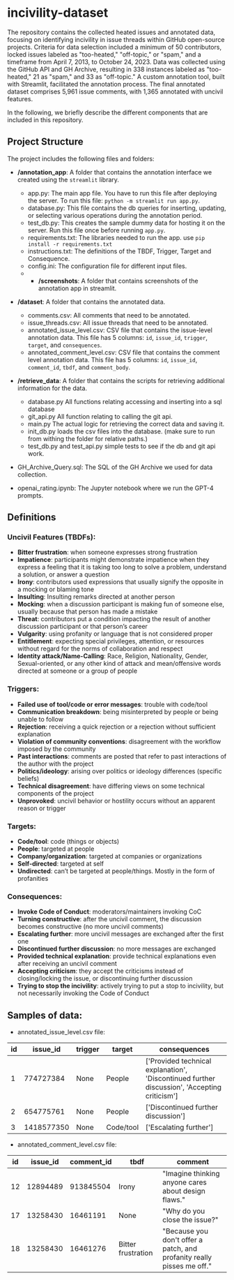 # incivility-dataset

The repository contains the collected heated issues and annotated data, focusing on identifying incivility in issue threads within GitHub open-source projects. Criteria for data selection included a minimum of 50 contributors, locked issues labeled as "too-heated," "off-topic," or "spam," and a timeframe from April 7, 2013, to October 24, 2023. Data was collected using the GitHub API and GH Archive, resulting in 338 instances labeled as "too-heated," 21 as "spam," and 33 as "off-topic." A custom annotation tool, built with Streamlit, facilitated the annotation process. The final annotated dataset comprises 5,961 issue comments, with 1,365 annotated with uncivil features. 

In the following, we briefly describe the different components that are included in this repository.

## Project Structure

The project includes the following files and folders:

- __/annotation_app__: A folder that contains the annotation interface we created using the `streamlit` library.
    - app.py: The main app file. You have to run this file after deploying the server. To run this file: `python -m streamlit run app.py`.
    - database.py: This file contains the db queries for inserting, updating, or selecting various operations during the annotation period.
    - test_db.py: This creates the sample dummy data for hosting it on the server. Run this file once before running `app.py`. 
    - requirements.txt: The libraries needed to run the app. use `pip install -r requirements.txt`
    - instructions.txt: The definitions of the TBDF, Trigger, Target and Consequence.
    - config.ini: The configuration file for different input files.
    - - __/screenshots__: A folder that contains screenshots of the annotation app in streamlit.



- __/dataset__: A folder that contains the annotated data.
    - comments.csv: All comments that need to be annotated.
    - issue_threads.csv: All issue threads that need to be annotated.
    - annotated_issue_level.csv: CSV file that contains the issue-level annotation data. This file has 5 columns: `id`, `issue_id`, `trigger`, `target`, and `consequences`.
    - annotated_comment_level.csv: CSV file that contains the comment level annotation data. This file has 5 columns: `id`, `issue_id`, `comment_id`, `tbdf`, and `comment_body`.

- __/retrieve_data__: A folder that contains the scripts for retrieving additional information for the data.
  - database.py All functions relating accessing and inserting into a sql database
  - git_api.py All function relating to calling the git api.
  - main.py The actual logic for retrieving the correct data and saving it.
  - init_db.py loads the csv files into the database. (make sure to run from withing the folder for relative paths.)
  - test_db.py and test_api.py simple tests to see if the db and git api work.

- GH_Archive_Query.sql: The SQL of the GH Archive we used for data collection.
- openai_rating.ipynb: The Jupyter notebook where we run the GPT-4 prompts.

## Definitions

### Uncivil Features (TBDFs):
- **Bitter frustration**: when someone expresses strong frustration
- **Impatience**: participants might demonstrate impatience when they express a feeling that it is taking too long to solve a problem, understand a solution, or answer a question
- **Irony**: contributors used expressions that usually signify the opposite in a mocking or blaming tone
- **Insulting**: Insulting remarks directed at another person
- **Mocking**: when a discussion participant is making fun of someone else, usually because that person has made a mistake
- **Threat**: contributors put a condition impacting the result of another discussion participant or that person’s career
- **Vulgarity**: using profanity or language that is not considered proper
- **Entitlement**: expecting special privileges, attention, or resources without regard for the norms of collaboration and respect
- **Identity attack/Name-Calling**: Race, Religion, Nationality, Gender, Sexual-oriented, or any other kind of attack and mean/offensive words directed at someone or a group of people

### Triggers:
- **Failed use of tool/code or error messages**: trouble with code/tool
- **Communication breakdown**: being misinterpreted by people or being unable to follow
- **Rejection**: receiving a quick rejection or a rejection without sufficient explanation
- **Violation of community conventions**: disagreement with the workflow imposed by the community
- **Past interactions**: comments are posted that refer to past interactions of the author with the project
- **Politics/ideology**: arising over politics or ideology differences (specific beliefs)
- **Technical disagreement**: have differing views on some technical components of the project
- **Unprovoked**: uncivil behavior or hostility occurs without an apparent reason or trigger

### Targets:
- **Code/tool**: code (things or objects)
- **People**: targeted at people
- **Company/organization**: targeted at companies or organizations
- **Self-directed**: targeted at self
- **Undirected**: can’t be targeted at people/things. Mostly in the form of profanities

### Consequences:
- **Invoke Code of Conduct**: moderators/maintainers invoking CoC
- **Turning constructive**: after the uncivil comment, the discussion becomes constructive (no more uncivil comments)
- **Escalating further**: more uncivil messages are exchanged after the first one
- **Discontinued further discussion**: no more messages are exchanged
- **Provided technical explanation**: provide technical explanations even after receiving an uncivil comment
- **Accepting criticism**: they accept the criticisms instead of closing/locking the issue, or discontinuing further discussion
- **Trying to stop the incivility**: actively trying to put a stop to incivility, but not necessarily invoking the Code of Conduct


## Samples of data:

- annotated_issue_level.csv file: 

| id | issue_id  | trigger | target | consequences |
|---|------------|---------|--------------|------------------------------------------|
| 1 | 774727384  | None    | People       | ['Provided technical explanation', 'Discontinued further discussion', 'Accepting criticism'] |
| 2 | 654775761  | None    | People       | ['Discontinued further discussion']      |
| 3 | 1418577350 | None    | Code/tool    | ['Escalating further']                   |

- annotated_comment_level.csv file: 

| id  | issue_id   | comment_id   | tbdf     | comment              |
|----|-----------|-----------|-------------|----------------------|
| 12 | 12894489  | 913845504 | Irony       | "Imagine thinking anyone cares about design flaws." |
| 17 | 13258430  | 16461191  | None        | "Why do you close the issue?" |
| 18 | 13258430  | 16461276  | Bitter frustration | "Because you don't offer a patch, and profanity really pisses me off." |
